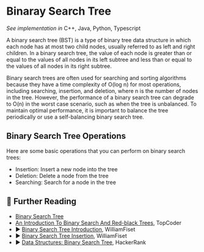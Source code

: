 # Binaray Search Tree

*See implementation in*
C++,
Java,
Python,
Typescript

A binary search tree (BST) is a type of binary tree data structure in which each node has at most two child nodes, usually referred to as left and right children. In a binary search tree, the value of each node is greater than or equal to the values of all nodes in its left subtree and less than or equal to the values of all nodes in its right subtree.

Binary search trees are often used for searching and sorting algorithms because they have a time complexity of O(log n) for most operations, including searching, insertion, and deletion, where n is the number of nodes in the tree. However, the performance of a binary search tree can degrade to O(n) in the worst case scenario, such as when the tree is unbalanced. To maintain optimal performance, it is important to balance the tree periodically or use a self-balancing binary search tree.

## Binary Search Tree Operations

Here are some basic operations that you can perform on binary search trees:

* Insertion: Insert a new node into the tree
* Deletion: Delete a node from the tree
* Searching: Search for a node in the tree

## 🔗 Further Reading

* [Binary Search Tree](https://en.wikipedia.org/wiki/Binary_search_tree)
* [An Introduction To Binary Search And Red-black Trees](https://www.topcoder.com/thrive/articles/An%20Introduction%20to%20Binary%20Search%20and%20Red-Black%20Trees), TopCoder 
* ▶️ [Binary Search Tree Introduction](https://www.youtube.com/watch?v=JfSdGQdAzq8&pp=ygUgYmluYXJ5IHNlYXJjaCB0cmVlIHdpbGxpYW0gZmlzZXQ%3D&ab_channel=WilliamFiset), WilliamFiset
* ▶️ [Binary Search Tree Insertion](https://www.youtube.com/watch?v=LwpLXm3eb6A&ab_channel=WilliamFiset), WilliamFiset
* ▶️ [Data Structures: Binary Search Tree](https://www.youtube.com/watch?v=i_Q0v_Ct5lY&ab_channel=HackerRank), HackerRank